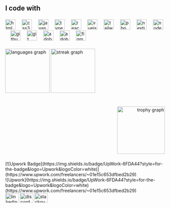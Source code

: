 <h2 align="left">I code with</h2>

###

<div align="left">
  <img src="https://cdn.jsdelivr.net/gh/devicons/devicon/icons/html5/html5-original.svg" height="32" alt="html5 logo"  />
  <img width="12" />
  <img src="https://cdn.jsdelivr.net/gh/devicons/devicon/icons/css3/css3-original.svg" height="32" alt="css3 logo"  />
  <img width="12" />
  <img src="https://cdn.jsdelivr.net/gh/devicons/devicon/icons/javascript/javascript-original.svg" height="32" alt="javascript logo"  />
  <img width="12" />
  <img src="https://cdn.jsdelivr.net/gh/devicons/devicon/icons/typescript/typescript-original.svg" height="32" alt="typescript logo"  />
  <img width="12" />
  <img src="https://cdn.jsdelivr.net/gh/devicons/devicon/icons/react/react-original.svg" height="32" alt="react logo"  />
  <img width="12" />
  <img src="https://cdn.jsdelivr.net/gh/devicons/devicon/icons/vuejs/vuejs-original.svg" height="32" alt="vuejs logo"  />
  <img width="12" />
  <img src="https://cdn.simpleicons.org/tailwindcss/06B6D4" height="32" alt="tailwindcss logo"  />
  <img width="12" />
  <img src="https://skillicons.dev/icons?i=php" height="32" alt="php logo"  />
  <img width="12" />
  <img src="https://skillicons.dev/icons?i=nextjs" height="32" alt="nextjs logo"  />
  <img width="12" />
  <img src="https://skillicons.dev/icons?i=nodejs" height="32" alt="nodejs logo"  />
  <img width="12" />
  <img src="https://skillicons.dev/icons?i=github" height="32" alt="github logo"  />
  <img width="12" />
  <img src="https://skillicons.dev/icons?i=git" height="32" alt="git logo"  />
  <img width="12" />
  <img src="https://skillicons.dev/icons?i=ai" height="32" alt="adobeillustrator logo"  />
  <img width="12" />
  <img src="https://skillicons.dev/icons?i=ps" height="32" alt="adobephotoshop logo"  />
  <img width="12" />
  <img src="https://skillicons.dev/icons?i=figma" height="32" alt="figma logo"  />
</div>

###

<div align="left">
  <img src="https://github-readme-stats.vercel.app/api/top-langs?username=Caio-Marianni&locale=en&hide_title=true&layout=compact&card_width=320&langs_count=6&theme=codeSTACKr&hide_border=true&order=2" height="140" alt="languages graph"  />
  <img src="https://streak-stats.demolab.com?user=Caio-Marianni&locale=en&mode=weekly&theme=codeSTACKr&hide_border=true&border_radius=5&order=3" height="140" alt="streak graph"  />
</div>

###

<br clear="both">

<div align="right">
  <img src="https://github-profile-trophy.vercel.app?username=Caio-Marianni&theme=tokyonight&column=8&row=1&margin-w=0&margin-h=5&no-bg=true&no-frame=true&order=4" height="150" alt="trophy graph"  />
</div>

###

<div align="left">
  [![Upwork Badge](https://img.shields.io/badge/UpWork-6FDA44?style=for-the-badge&logo=Upwork&logoColor=white)](https://www.upwork.com/freelancers/~01e15c653dfbed2b29)
  <div>
![Upwork](https://img.shields.io/badge/UpWork-6FDA44?style=for-the-badge&logo=Upwork&logoColor=white)(https://www.upwork.com/freelancers/~01e15c653dfbed2b29)
  </div>
  <img src="https://raw.githubusercontent.com/maurodesouza/profile-readme-generator/master/src/assets/icons/social/linkedin/default.svg" width="42" height="30" alt="linkedin logo"  />
  <img src="https://raw.githubusercontent.com/maurodesouza/profile-readme-generator/master/src/assets/icons/social/discord/default.svg" width="42" height="30" alt="discord logo"  />
  <img src="https://raw.githubusercontent.com/maurodesouza/profile-readme-generator/master/src/assets/icons/social/stackoverflow/default.svg" width="42" height="30" alt="stackoverflow logo"  />
</div>

###
